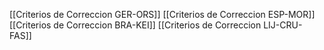 [[Criterios de Correccion GER-ORS]]
[[Criterios de Correccion ESP-MOR]]
[[Criterios de Correccion BRA-KEI]]
[[Criterios de Correccion LIJ-CRU-FAS]]
